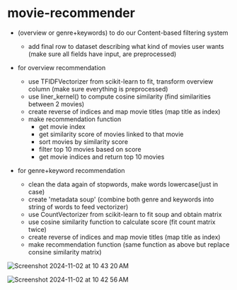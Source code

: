 # movie-recommender


* (overview or genre+keywords) to do our Content-based filtering system
	* add final row to dataset describing what kind of movies user wants (make sure all fields have input, are preprocessed)
 
* for overview recommendation
	* use TFIDFVectorizer from scikit-learn to fit, transform overview column (make sure everything is preprocessed)
	* use liner_kernel() to compute cosine similarity (find similarities between 2 movies)
	* create reverse of indices and map movie titles (map title as index)
	* make recommendation function
		* get movie index
		* get similarity score of movies linked to that movie
		* sort movies by similarity score
		* filter top 10 movies based on score
		* get movie indices and return top 10 movies 

* for genre+keyword recommendation
	* clean the data again of stopwords, make words lowercase(just in case)
	* create 'metadata soup' (combine both genre and keywords into string of words to feed vectorizer)
	* use CountVectorizer from scikit-learn to fit soup and obtain matrix
	* use cosine similarity function to calculate score (fit count matrix twice)
	* create reverse of indices and map movie titles (map title as index)
	* make recommendation function (same function as above but replace consine similarity matrix)



![Screenshot 2024-11-02 at 10 43 20 AM](https://github.com/user-attachments/assets/f6615393-9556-47bc-ac50-231b4b9be581)

![Screenshot 2024-11-02 at 10 42 56 AM](https://github.com/user-attachments/assets/99b5123e-07f9-454b-9c9f-b0063e30be1b)



